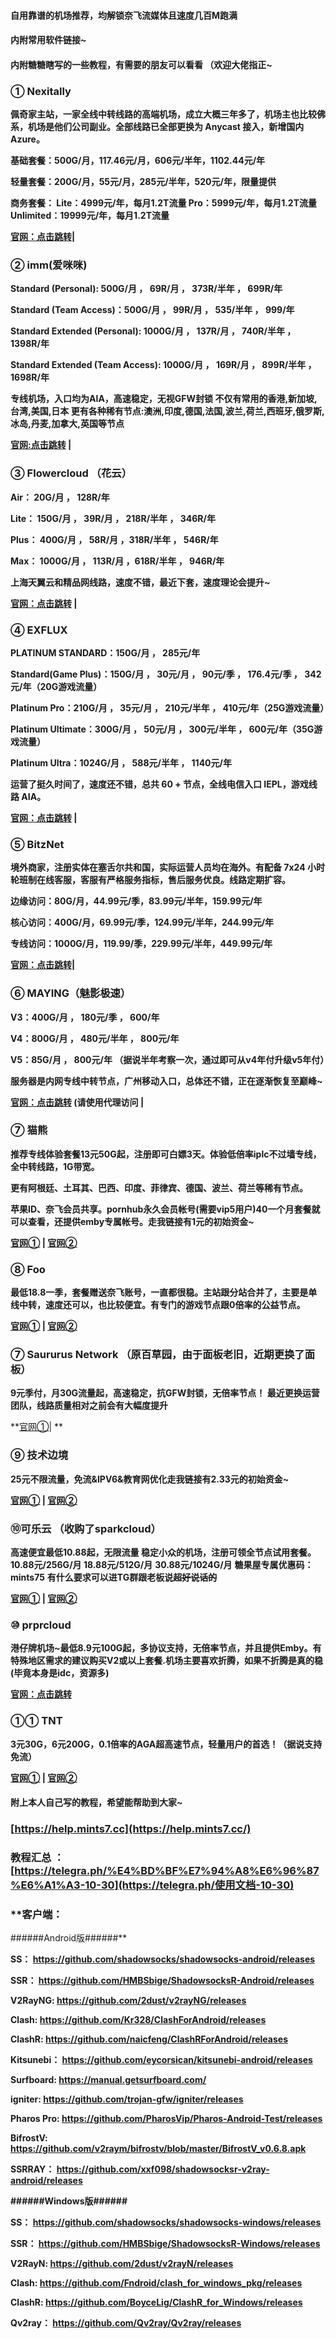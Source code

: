 #### 自用靠谱的机场推荐，均解锁奈飞流媒体且速度几百M跑满

#### 内附常用软件链接~

#### 内附糖糖瞎写的一些教程，有需要的朋友可以看看 （欢迎大佬指正~


### **① Nexitally**

**佩奇家主站，一家全线中转线路的高端机场，成立大概三年多了，机场主也比较佛系，机场是他们公司副业。全部线路已全部更换为 Anycast 接入，新增国内 Azure。**

**基础套餐：500G/月，117.46元/月，606元/半年，1102.44元/年**

**轻量套餐：200G/月，55元/月，285元/半年，520元/年，限量提供**

**商务套餐：
Lite：4999元/年，每月1.2T流量
Pro：5999元/年，每月1.2T流量
Unlimited：19999元/年，每月1.2T流量**

**[官网：点击跳转](https://nxboom.com/signupbyemail.aspx?MemberCode=594a0bd06c91428db19e64c9c01bd3c920210617023219)|**

### ② **imm(爱咪咪)**

**Standard (Personal): 500G/月 ， 69R/月 ， 373R/半年 ， 699R/年**

**Standard (Team Access)：500G/月 ， 99R/月 ， 535/半年 ， 999/年**

**Standard Extended (Personal): 1000G/月 ， 137R/月 ， 740R/半年 ， 1398R/年**

**Standard Extended (Team Access): 1000G/月 ， 169R/月 ， 899R/半年 ， 1698R/年**

**专线机场，入口均为AIA，高速稳定，无视GFW封锁
不仅有常用的香港,新加坡,台湾,美国,日本
更有各种稀有节点:澳洲,印度,德国,法国,波兰,荷兰,西班牙,俄罗斯,冰岛,丹麦,加拿大,英国等节点**

**[官网:点击跳转](https://fuckimm.com/aff.php?aff=207) |**




### ③ Flowercloud （花云）

**Air：   20G/月  ， 128R/年**

**Lite：   150G/月  ， 39R/月  ， 218R/半年  ， 346R/年**

**Plus：   400G/月  ， 58R/月  ，318R/半年  ， 546R/年**

**Max：   1000G/月  ， 113R/月  ，618R/半年  ， 946R/年**

**上海天翼云和精品网线路，速度不错，最近下套，速度理论会提升~**
 
**[官网：点击跳转](https://flower.yt/aff.php?aff=152)     |**



###  ④ EXFLUX  

**PLATINUM STANDARD：150G/月 ，  285元/年**

**Standard(Game Plus)：150G/月  ， 30元/月 ，  90元/季 ， 176.4元/季 ， 342元/年（20G游戏流量）**

**Platinum Pro：210G/月 ， 35元/月 ， 210元/半年 ， 410元/年（25G游戏流量）**

**Platinum Ultimate：300G/月 ， 50元/月 ， 300元/半年 ， 600元/年（35G游戏流量）**

**Platinum Ultra：1024G/月  ， 588元/半年 ，  1140元/年**

**运营了挺久时间了，速度还不错，总共 60 + 节点，全线电信入口 IEPL，游戏线路 AIA。**
 
 **[官网：点击跳转](https://www.flexline0.com/auth/register?code=KGcP)      |**


### **⑤ BitzNet**

**境外商家，注册实体在塞舌尔共和国，实际运营人员均在海外。有配备 7x24 小时轮班制在线客服，客服有严格服务指标，售后服务优良。线路定期扩容。**

**边缘访问：80G/月，44.99元/季，83.99元/半年，159.99元/年**

**核心访问：400G/月，69.99元/季，124.99元/半年，244.99元/年**

**专线访问：1000G/月，119.99/季，229.99元/半年，449.99元/年**

**[官网：点击跳转](https://ca.bitznet.app/#/register?code=zqAMW7f1)|**


###  ⑥ MAYING（魅影极速）

**V3：400G/月 ， 180元/季  ， 600/年**

**V4：800G/月 ，  480元/半年  ， 800元/年**

**V5：85G/月 ，  800元/年 （据说半年考察一次，通过即可从v4年付升级v5年付）**

**服务器是内网专线中转节点，广州移动入口，总体还不错，正在逐渐恢复至巅峰~**

**[官网：点击跳转](https://maying.co/)  (请使用代理访问  |**





### **⑦ 猫熊**

**推荐专线体验套餐13元50G起，注册即可白嫖3天。体验低倍率iplc不过墙专线，全中转线路，1G带宽。**

**更有阿根廷、土耳其、巴西、印度、菲律宾、德国、波兰、荷兰等稀有节点。**

**苹果ID、奈飞会员共享。pornhub永久会员帐号(需要vip5用户)40一个月套餐就可以查看，还提供emby专属帐号。走我链接有1元的初始资金~**

**[官网①](https://bit.ly/37P5y9N) | [官网②](https://mxwljsq.com/auth/register?code=8IM4)**



### **⑧ Foo**

**最低18.8一季，套餐赠送奈飞账号，一直都很稳。主站跟分站合并了，主要是单线中转，速度还可以，也比较便宜。有专门的游戏节点跟0倍率的公益节点。**

**[官网①](https://fnf.one/auth/register?code=EFWo) | [官网②](https://bit.ly/37TETIY)**



### **⑦ Saururus Network （原百草园，由于面板老旧，近期更换了面板）**

**9元季付，月30G流量起，高速稳定，抗GFW封锁，无倍率节点！ 最近更换运营团队，线路质量相对之前会有大幅度提升**

**[官网①](https://saururus.ink/#/register?code=vlKIvWVm)| **



### **⑨ 技术边境**

**25元不限流量，免流&IPV6&教育网优化走我链接有2.33元的初始资金~**

**[官网①](https://bit.ly/3u1z9b0) | [官网②](https://www.hnyhgl.com/auth/register?code=Y8TD)**



### **⑩可乐云 （收购了sparkcloud）**

**高速便宜最低10.88起，无限流量 稳定小众的机场，注册可领全节点试用套餐。** **10.88元/256G/月 18.88元/512G/月**
**30.88元/1024G/月** **糖果屋专属优惠码：mints75** **有什么要求可以进TG群跟老板说~~超好说话的~~**

**[官网①](https://my.kelecloud.xyz/#/register?code=AxoRYugD) | [官网②](https://bit.ly/37RpHMB)**



### ⑩ prprcloud

**港仔牌机场~最低8.9元100G起，多协议支持，无倍率节点，并且提供Emby。有特殊地区需求的建议购买V2或以上套餐.机场主要喜欢折腾，如果不折腾是真的稳(毕竟本身是idc，资源多)**

**[官网：点击跳转](https://prpr.96110.cn.com/aff.php?aff=45)**



### **①① TNT**

**3元30G，6元200G，0.1倍率的AGA超高速节点，轻量用户的首选！（据说支持免流）**

**[官网①](https://tntv2.cyou/auth/register?code=z6fT) | [官网②](https://bit.ly/3zGf4JB)**







#### 附上本人自己写的教程，希望能帮助到大家~

### [https://help.mints7.cc](https://help.mints7.cc/)

### 教程汇总 ： [https://telegra.ph/%E4%BD%BF%E7%94%A8%E6%96%87%E6%A1%A3-10-30](https://telegra.ph/使用文档-10-30)

### **客户端：

\######Android版######**

**SS： https://github.com/shadowsocks/shadowsocks-android/releases**

**SSR： https://github.com/HMBSbige/ShadowsocksR-Android/releases**

**V2RayNG: https://github.com/2dust/v2rayNG/releases**

**Clash: https://github.com/Kr328/ClashForAndroid/releases**

**ClashR: https://github.com/naicfeng/ClashRForAndroid/releases**

**Kitsunebi： https://github.com/eycorsican/kitsunebi-android/releases**

**Surfboard: https://manual.getsurfboard.com/**

**igniter: https://github.com/trojan-gfw/igniter/releases**

**Pharos Pro: https://github.com/PharosVip/Pharos-Android-Test/releases**

**BifrostV: https://github.com/v2raym/bifrostv/blob/master/BifrostV_v0.6.8.apk**

**SSRRAY： https://github.com/xxf098/shadowsocksr-v2ray-android/releases**

**######Windows版######**

**SS： https://github.com/shadowsocks/shadowsocks-windows/releases**

**SSR： https://github.com/HMBSbige/ShadowsocksR-Windows/releases**

**V2RayN: https://github.com/2dust/v2rayN/releases**

**Clash: https://github.com/Fndroid/clash_for_windows_pkg/releases**

**ClashR: https://github.com/BoyceLig/ClashR_for_Windows/releases**

**Qv2ray： https://github.com/Qv2ray/Qv2ray/releases**
